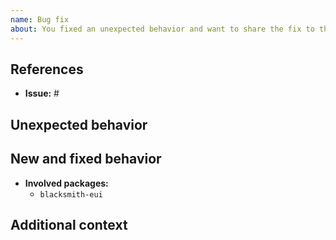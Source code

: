 ```yaml
---
name: Bug fix
about: You fixed an unexpected behavior and want to share the fix to the community
---
```


## References

- **Issue:** #

## Unexpected behavior

<!--
Please write a clear and concise description of what the bug is.
-->

## New and fixed behavior

<!--
Please describe the behavior you were expected.
-->

- **Involved packages:**
  - `blacksmith-eui`

## Additional context

<!--
Do you have anything to add?
-->
